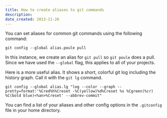 ```yaml
---
title: How to create aliases to git commands
description: 
date_created: 2013-11-26
---
```


You can set aliases for common git commands using the following command:

```
git config --global alias.poule pull

```

In this instance, we create an alias for `git pull` so `git poule` does a pull. Since we have used the `--global` flag, this applies to all of your projects.

Here is a more useful alias. It shows a short, colorful git log including the history graph. Call it with the `git lg` command.

```
git config --global alias.lg "log --color --graph --pretty=format:'%Cred%h%Creset -%C(yellow)%d%Creset %s %Cgreen(%cr) %C(bold blue)<%an>%Creset' --abbrev-commit"

```

You can find a list of your aliases and other config options in the `.gitconfig` file in your home directory.

